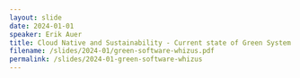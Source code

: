 ```yaml
---
layout: slide
date: 2024-01-01
speaker: Erik Auer
title: Cloud Native and Sustainability - Current state of Green System Architecture and Software
filename: /slides/2024-01/green-software-whizus.pdf
permalink: /slides/2024-01-green-software-whizus
---
```

